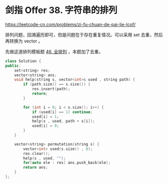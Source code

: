 # 剑指 Offer 38. 字符串的排列

https://leetcode-cn.com/problems/zi-fu-chuan-de-pai-lie-lcof/

排列问题，回溯遍历即可，但是问题在于存在重复情况。可以采用 set 去重，然后再转换为 vector 。

先做这道排列模板题 [46. 全排列](https://leetcode-cn.com/problems/permutations/) ，本题加了去重。

```cpp
class Solution {
public:
    set<string> res;
    vector<string> ans;
    void help(string s, vector<int>& used , string path) {
        if (path.size() == s.size()) {
            res.insert(path);
            return;
        }

        for (int i = 0; i < s.size(); i++) {
            if (used[i] == 1) continue;
            used[i] = 1;
            help(s , used, path + s[i]);
            used[i] = 0;
        }
    }

    vector<string> permutation(string s) {
        vector<int> used(s.size() , 0);
        res.clear();
        help(s , used, "");
        for(auto ele : res) ans.push_back(ele);
        return ans;        
    }
};
```
